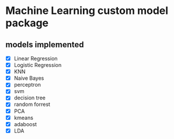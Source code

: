# Machine Learning custom model package


## models implemented
- [x] Linear Regression
- [x] Logistic Regression
- [x] KNN
- [x] Naive Bayes
- [x] perceptron
- [x] svm
- [x] decision tree
- [x] random forrest
- [x] PCA
- [x] kmeans
- [x] adaboost
- [x] LDA